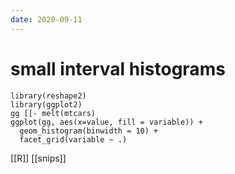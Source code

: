 ```yaml
---
date: 2020-09-11
---
```


# small interval histograms

	library(reshape2)
	library(ggplot2)
	gg [[- melt(mtcars)
	ggplot(gg, aes(x=value, fill = variable)) +
	  geom_histogram(binwidth = 10) +
	  facet_grid(variable ~ .)

[[R]]
[[snips]]


